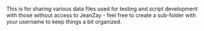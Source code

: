 This is for sharing various data files used for testing and script development with those without access to JeanZay - feel free to create a sub-folder with your username to keep things a bit organized.